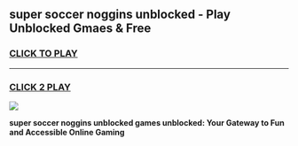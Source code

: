 
## super soccer noggins unblocked - Play Unblocked Gmaes & Free
<h3>
<a href="https://news.freeplayer.one?title=super_soccer_noggins_unblocked&ref=16F">CLICK TO PLAY</a></h3>
<hr>

<h3>
<a href="https://news.freeplayer.one?title=super_soccer_noggins_unblocked&ref=16F">CLICK 2 PLAY</a>
  
</h3>

<a href="https://news.freeplayer.one?title=super_soccer_noggins_unblocked&ref=16F/"><img src="https://clearcache.store/games.png"></a>


**super soccer noggins unblocked games unblocked: Your Gateway to Fun and Accessible Online Gaming**
